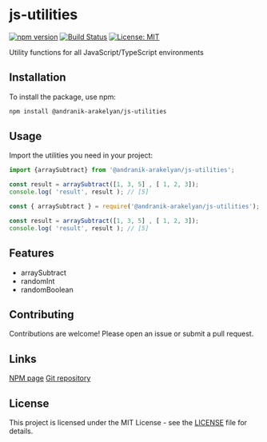 # js-utilities

[![npm version](https://badge.fury.io/js/js-utilities.svg)](https://badge.fury.io/js/js-utilities)
[![Build Status](https://travis-ci.com/andranik-a/js-utilities.svg?branch=main)](https://travis-ci.com/andranik-a/js-utilities)
[![License: MIT](https://img.shields.io/badge/License-MIT-yellow.svg)](https://opensource.org/licenses/MIT)

Utility functions for all JavaScript/TypeScript environments

## Installation
To install the package, use npm:
```sh
npm install @andranik-arakelyan/js-utilities
```

## Usage
Import the utilities you need in your project:
```ts
import {arraySubtract} from '@andranik-arakelyan/js-utilities';

const result = arraySubtract([1, 3, 5] , [ 1, 2, 3]);
console.log( 'result', result ); // [5]
```

```js
const { arraySubtract } = require('@andranik-arakelyan/js-utilities');

const result = arraySubtract([1, 3, 5] , [ 1, 2, 3]);
console.log( 'result', result ); // [5]
```


## Features
- arraySubtract
- randomInt
- randomBoolean

## Contributing
Contributions are welcome! Please open an issue or submit a pull request.

## Links
[NPM page](https://www.npmjs.com/package/@andranik.arakelyan/js-utilities)
[Git repository](https://github.com/andranikarakelyan/js-utilities)

## License
This project is licensed under the MIT License - see the [LICENSE](LICENSE) file for details.
